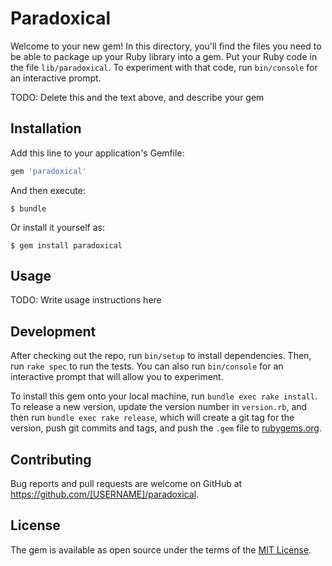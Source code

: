 # Paradoxical

Welcome to your new gem! In this directory, you'll find the files you need to be able to package up your Ruby library into a gem. Put your Ruby code in the file `lib/paradoxical`. To experiment with that code, run `bin/console` for an interactive prompt.

TODO: Delete this and the text above, and describe your gem

## Installation

Add this line to your application's Gemfile:

```ruby
gem 'paradoxical'
```

And then execute:

    $ bundle

Or install it yourself as:

    $ gem install paradoxical

## Usage

TODO: Write usage instructions here

## Development

After checking out the repo, run `bin/setup` to install dependencies. Then, run `rake spec` to run the tests. You can also run `bin/console` for an interactive prompt that will allow you to experiment.

To install this gem onto your local machine, run `bundle exec rake install`. To release a new version, update the version number in `version.rb`, and then run `bundle exec rake release`, which will create a git tag for the version, push git commits and tags, and push the `.gem` file to [rubygems.org](https://rubygems.org).

## Contributing

Bug reports and pull requests are welcome on GitHub at https://github.com/[USERNAME]/paradoxical.


## License

The gem is available as open source under the terms of the [MIT License](http://opensource.org/licenses/MIT).

